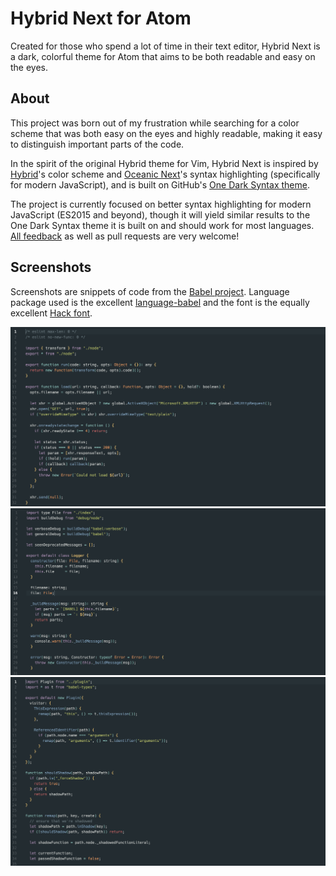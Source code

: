# Hybrid Next for Atom

Created for those who spend a lot of time in their text editor, Hybrid Next is a dark, colorful theme for Atom that aims to be both readable and easy on the eyes.

## About

This project was born out of my frustration while searching for a color scheme that was both easy on the eyes and highly readable, making it easy to distinguish important parts of the code.

In the spirit of the original Hybrid theme for Vim, Hybrid Next is inspired by [Hybrid](https://github.com/w0ng/vim-hybrid)'s color scheme and [Oceanic Next](http://labs.voronianski.com/oceanic-next-color-scheme/)'s syntax highlighting (specifically for modern JavaScript), and is built on GitHub's [One Dark Syntax theme](https://github.com/atom/one-dark-syntax).

The project is currently focused on better syntax highlighting for modern JavaScript (ES2015 and beyond), though it will yield similar results to the One Dark Syntax theme it is built on and should work for most languages. [All feedback](https://github.com/kaicataldo/hybrid-next-syntax/issues) as well as pull requests are very welcome!

## Screenshots

Screenshots are snippets of code from the [Babel project](https://github.com/babel/babel). Language package used is the excellent [language-babel](https://atom.io/packages/language-babel) and the font is the equally excellent [Hack font](https://github.com/chrissimpkins/Hack).

![](https://raw.githubusercontent.com/kaicataldo/hybrid-next-syntax/master/screenshots/hybrid-next-screenshot-1.png)
![](https://raw.githubusercontent.com/kaicataldo/hybrid-next-syntax/master/screenshots/hybrid-next-screenshot-2.png)
![](https://raw.githubusercontent.com/kaicataldo/hybrid-next-syntax/master/screenshots/hybrid-next-screenshot-3.png)
